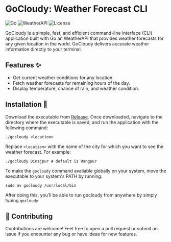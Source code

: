 # GoCloudy: Weather Forecast CLI
![Go](https://img.shields.io/badge/Go-00ADD8?style=for-the-badge&logo=go&logoColor=white)
![WeatherAPI](https://img.shields.io/badge/WeatherAPI-4A9F64?style=for-the-badge&logo=weatherapi&logoColor=white)
![License](https://img.shields.io/github/license/ragibalasad/gocloudy?style=for-the-badge)

GoCloudy is a simple, fast, and efficient command-line interface (CLI) application built with Go an WeatherAPI that provides weather forecasts for any given location in the world. GoCloudy delivers accurate weather information directly to your terminal.

## Features ✨
- Get current weather conditions for any location.
- Fetch weather forecasts for remaining hours of the day.
- Display temperature, chance of rain, and weather condition.

## Installation 🚀
Download the executable from <a href="https://github.com/ragibalasad/gocloudy/releases/tag/v1.0.0">Release</a>.
Once downloaded, navigate to the directory where the executable is saved, and run the application with the following command:
```
./gocloudy <location>
```
Replace `<location>` with the name of the city for which you want to see the weather forecast. For example:
```
./gocloudy Dinajpur # default is Rangpur
```
To make the `gocloudy` command available globally on your system, move the executable to your system's PATH by running:
```
sudo mv gocloudy /usr/local/bin
```
After doing this, you’ll be able to run gocloudy from anywhere by simply typing `gocloudy`

## 🤝 Contributing

Contributions are welcome! Feel free to open a pull request or submit an issue if you encounter any bug or have ideas for new features.
